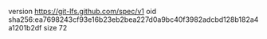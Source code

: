 version https://git-lfs.github.com/spec/v1
oid sha256:ea7698243cf93e16b23eb2bea227d0a9bc40f3982adcbd128b182a4a1201b2df
size 72
